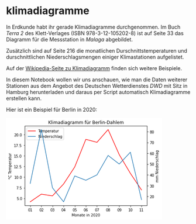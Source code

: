 # klimadiagramme

In Erdkunde habt ihr gerade Klimadiagramme durchgenommen. Im Buch _Terra 2_ des Klett-Verlages (ISBN 978-3-12-105202-8) ist auf Seite 33 das Diagramm für die Messstation in _Malaga_ abgebildet.

Zusätzlich sind auf Seite 216 die monatlichen Durschnittstemperaturen und durschnittlichen Niederschlagsmengen einiger Klimastationen aufgelistet.

Auf der [Wikipedia-Seite zu Klimadiagramm](https://de.wikipedia.org/wiki/Klimadiagramm) finden sich weitere Beispiele.

In diesem Notebook wollen wir uns anschauen, wie man die Daten weiterer Stationen aus dem Angebot des Deutschen Wetterdienstes _DWD_ mit Sitz in Hamburg herunterladen und daraus per Script automatisch Klimadiagramme erstellen kann. 

Hier ist ein Beispiel für Berlin in 2020:

![Berlin](berlin-dahlem-2020.png)
